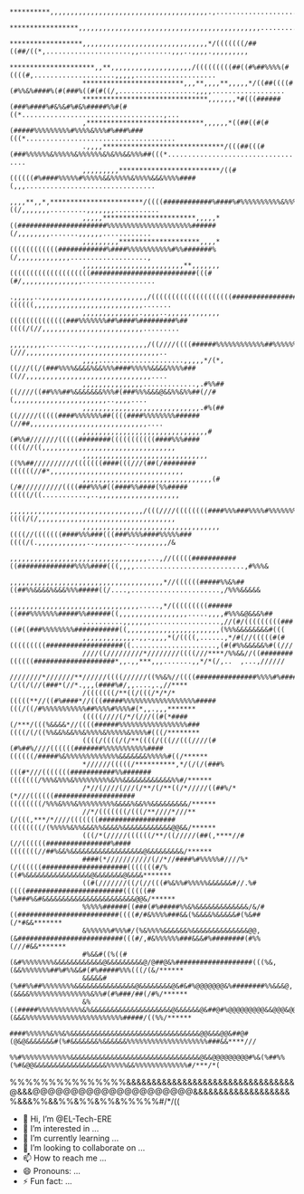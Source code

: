                       **********,,,,,,,,,,,,,,,,,,,,,,,,,,,,,,,,,,,,,,,.,.......................................,,,,,,,,,,,,,,,,,,,,,,,,,,,,,,
                      *****************,,,,,,,,,,,,,,,,,,,,,,,,,,,,,,,,,,,,,,,,,,,,,......................,,,,,,,,,,,,,,,,,,,,,,,,,,,,,,,,,,,,
                      ******************,,,,,,,,,,,,,,,,,,,,,,,,,,,,,,,*/(((((((/##((##/((*,.....................,,........,,,..,,,,.,,,,,,,,,
                      *********************,,**,,,,,,,,,,,,,,,,,,,,/(((((((((##((#%##%%%%(#((((#,....................,,,,,....................
                      *************************,,,**,,,,**,,,,,*/((##((((#(#%%&%####%(#(###%((#(#((/,...................,,,,..................
                      *******************************,,,,,,,*#(((######(###%####%#&%&#%#&%#####%%#(#((*...................................,...
                      ,*****************************,,,,,,*((##((#(#(#####%%%%%%%%%#%%%%&%%%#%###%###(((*.....................................
                      .,,,,******************************/(((##(((#(###%%%%%%&%%%%%&%%%%%%&%&%%&&%%%##(((*............................... ....
                      ,,,,,,,,,*************************/((#((((((#%####%%%%%#%%%%%&&%%%%%&%%%%&&&%%%%####(,,,................................
                      ,,,,**,,*,***********************/((((############%####%#%%%%%%%%%%&%%%%%%%%%%%#%##((/,,,,,,,.........,,,,,,,...........
                      ,,,,,***********************,,,,,*((######################%%%%%%%%%%%%%%%%%%%%%######(/,,,,,,,,.......,,,,,,............
                      ,,,,,,,,,********************,,,,*((((((((((((############%####%%%%%%%%%%%#%%#######%(/,,,,,,,,,,,,,...................,
                      ,,,,,,,,,,,,,,,,,,,,,,,,,**,,,,,,,((((((((((((((((((((##########################(((#(#/,,,,,,,,,,,,,,,..................
                      .,,,,,..,,,,,,,,,,,,,,,,,,,,,,,,,,/((((((((((((((((((((#########################((((((,,,,,,,,,,,,,,,,,,,,,,,,,,,.......
                      ,,,,,,,,,,,,,,.,,,,..,,,,,,,,,,,,,((((((((((((((###%%%%%%%##%####%#########%##((((/(//,,,,,,,,,,,,,,,,,,,,,,,,,.........
                      ,,,,,,,,,........,,..,,,,,,,,,,,,,/((////((((######%%%%%%%%%%%%##%%%%%%&%&&&&&%%#(///,,,,,,,,,,,,,,,,,,,,,,,,,,,,,,,,,..
                      ,,,,.....................,,,,,*/(*,((///((/(###%%%%&&&&%&&%%%####%%%%%&&&&%%%%###((//,,,,,,,,,,,,,,,,,,,,,,,,,,,,,,,....
                      ,,,,,,,,,,,,,,,.............,.#%%##((////((##%%%##%&&&&&&&%%%#(###%%%&&&@&&%%&%%##(//#(,,,,,,,,,,,,,,,,,,,,,,,..,,,,....
                      ,,,,,,,,,,,,,,,,,,,,,,,,,,,,,.#%(##((/////(((((####%%%%%%%##((((####%%%%%%%%######(//##,,,,,,,,,,,,,,,,,,,,,,,,,,,,,....
                      ,,,,,,,,,,,,,,,,,,,,,,,,,,,,,,,#(#%%#///////(((((########(((((((((((####%%%####((((//((,,,,,,,,,,,,,,,,,,,,,,,,,,,,,,,,,
                      ,,,,,,,,,,,,,,,,,,,,,,,,,,,,,,,((%%##//////////(((((((####(((///(##(/########((((((//#*,,,,,,,,,,,,,,,,,,,,,,,,,,,,,,,,,
                      ,,,,,,,,,,,,,,,,,,,,,,,,,,,,,,,,(#(/#//////////((((###%%%#((####%%####(%%#####(((((/((...........,..,,,,,,,,,,,,,,,,,,,,
                      ,,,,,,,,,,,,,,,,,,,,,,,,,,,,,,,,,/(((////((((((((####%%%###%%%%#%%%%%%%%%%%####((((/(/,,,,,,,,,,,,,,,,,,,,,,,,,,,,,,,,,,
                      ,,,,,,,,,,,,,,,,,,,,,,,,,,,,,,,,,,((((//(((((((####%%%###(((###%%%%####%%%%%###((((/(.,,,,,,,,,,,,..,,,,,,,...,,,,,,,,/&
                      ,,,,,,,,,,,,,,,,,,,,,,,,,,,,,,,,,,...,//(((((###########((##############%%%%####(((,,,,...........................,#%%%&
                      ,,,,,,,,,,,,,,,,,,,,,,,,,,,,,,,,,,,,,,*//((((((#####%%&%##((##%%&&&&%&&&%%%#####((/....,......................,/%%%&&&&&
                      ,,,,,,,,,,,,,,,,,,,,,,,,,,,,,,,,.....,*/(((((((((######((###%%%%%%%#####%%######((,,,,,,,,,,,,,,,,,.....,,,,#%%%&@&&&%##
                      ..........,,,,,,,.................,//(#/(((((((((###((#((###%%%%%%%%###########((,,,,,,,,,,,,,,,,,,,,,,,(%%%&&&&&&&&#(((
                      ,,,,,,,,,,,,,.,,.,,,,*(/((((,......,*/#(//(((((#(#(((((((((###################((.....................,(#(#%%&&&&&%#((///
                      ////((/////////*////////((((///****/%%&&//((########((((((####################*,,.,,***,,,.......,,*/*(/,..  ,...,//////
                      ////////*///////**//////((((//////((%%&%//((((###############%%%%#%#########(/((/(//(###*(//*.,,,(####%#/,,....,.,//****
                      /(((((((/**((/(((/*/*/*(((((**//((#%####*//(((#####%%%%%%%%%%%%%%%%%%#####(((/((/#%%%%%%%%%%%##%%%%#%%%%#(*,,.,,,*******
                      (((((////(/*/(///((#(*####(/***/(((%&&&&*//((((######%%%%%%%%%%%%%%%%%###((((/(/((%%&&%&&%%&%%%%&%%%%%&%%%%#(((/********
                      ((((/((((/(/**((((/(((//(((////(#(#%##%////((((((#######%%%%%%%%%%%####((((((/#####%&%%%%%%%%%%%%%&&&&&&&%%%%%#((/******
                      *//////(((((/**********,*/(/(/(###%(((#*///(((((((###########%%#######(((((((/%%%&%%%&%%%%%%%%%&%%&&&&&&&&&&&&%%#/******
                      /*//(////(///(/**/(/**((/*/////((##%/*(*///((((((####################((((((((/%%%&%%%&%%%%%%%%%&&&&%&&%%&&&&&&&&&/******
                      //*/(((((((/(((/**////*///**(/(((,***/*////(((((((###################((((((((/(%%%%%&%%&&&%%&&&&%&&&&&&&&&&&&@@&&/******
                      (((/*(/////((((((/**/((/////(##(,****//#(//((((((################%####(((((((//##%&&%&&&&&&&&&&&&&&&&&&@&&&&&&&&&/******
                      ####(*///////////(//*//####%#%%%%%#////%*(/((((((#####################(((((((#/%((#%&&&&&&&&&&&&&&&&@&&&&&&&@&&&&*******
                      ((#(///////((/(//(((#%&%%#%%%%%&&&&&&#//.%#((((########################((((((##(%###%&#&&&&&&&&&&&&&&&&&&&&&&&@@&/******
                      %%%%%######((###(#%#####%%&%&&&&&&&&&&&&&/&/#((#########################((((#/#&%%%%###&&(%&&&&%&&&&&#(%&##(/*#&&*******
                      &%%%%%%#%%%#/(%&%%%%&&&&&&%&&&&&&&&&&&&&&@@,(&##########################(((#/,#&%%%%%%###&&&#%########(#%%(///#&&*******
                      #%&&#((%((#(&#%%%%%%%%&&&&&&&&&&&&@&&&&&&&&&@/@##@&%###################(((%&,(&&%%%%%%%##%#%%&&#(#%#####%%%(((/(&/******
                      &&&&&#(%##%%##%%%%%%%%&&&&&&&&&&&&&&&@&&&&&&&&@&#&#%@@@@@@@&%########%%&&&@,(&&&&%%%%%%%%%%%%%%%&%%#(#%###/##(/#%/******
                      &%((#####%%%%%%%%%%%&%&&&&&&&&&&&&&&&&&&&&@&&&&&&@&##@#%@@@@@@@@@&&@@@&@@/&(&&&%%%%%%%%%%%%%%%%%%%%%%%%#####/((%%/******
                      ####%%%%%%&%%&%&&&&&&&&&&&&&&&&&&&&&&&&&&&&&&&&@@&&&@@&##@#(@&@&&&&&&&#(%#&&&&&&&%&&&&&&%%%%%%%%%%%%%%%%%%%%###&&****///
                      %%#%%%%%%%%%%%%&&&&&&&&&&&&&&&&&&&&&&&&&&&&&&&&@&&@@@@@@@@@#%&(%##%%(%#&@@&&&&&&&&&&&&&&&&&&%%%%%&&%%%%%%%%%%%%%#/***/*(
%%%%%%%%%%%%%%%&&&&&&&&&&&&&&&&&&&&&&&&&&&&&&&&&@&&&@@@@@@@@@@@@@@@@@@@@@&&&&&&&&&&&&&&&&&&&%&&&%%&&%%&%%&%%&%%%%%#/*/((
- 👋 Hi, I’m @EL-Tech-ERE
- 👀 I’m interested in ...
- 🌱 I’m currently learning ...
- 💞️ I’m looking to collaborate on ...
- 📫 How to reach me ...
- 😄 Pronouns: ...
- ⚡ Fun fact: ...

<!---
EL-Tech-ERE/EL-Tech-ERE is a ✨ special ✨ repository because its `README.md` (this file) appears on your GitHub profile.
You can click the Preview link to take a look at your changes.
--->
